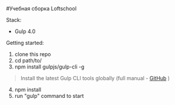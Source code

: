 #Учебная сборка Loftschool

Stack:
 - Gulp 4.0
 
Getting started:

1. clone this repo
2. cd path/to/
3. npm install gulpjs/gulp-cli -g 
> Install the latest Gulp CLI tools globally (full manual - [GitHub](https://github.com/gulpjs/gulp/blob/4.0/docs/getting-started.md) )
4. npm install
6. run "gulp" command to start
